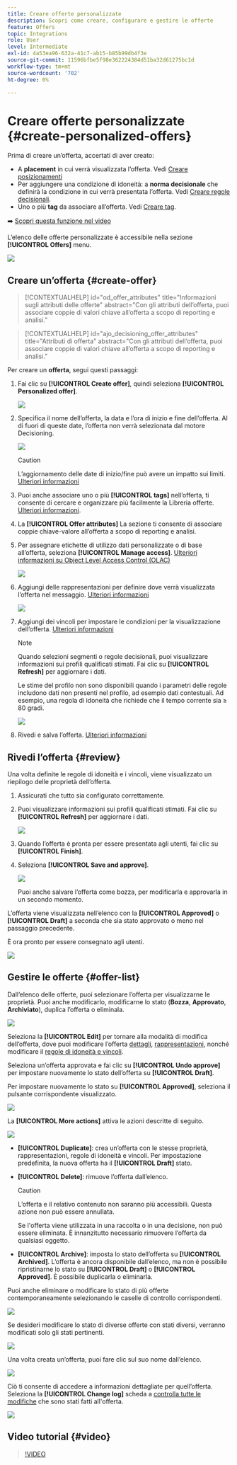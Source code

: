 ```yaml
---
title: Creare offerte personalizzate
description: Scopri come creare, configurare e gestire le offerte
feature: Offers
topic: Integrations
role: User
level: Intermediate
exl-id: 4a53ea96-632a-41c7-ab15-b85b99db4f3e
source-git-commit: 11596bfbe5f98e362224384d51ba32d61275bc1d
workflow-type: tm+mt
source-wordcount: '702'
ht-degree: 0%

---
```


# Creare offerte personalizzate {#create-personalized-offers}

Prima di creare un’offerta, accertati di aver creato:

* A **placement** in cui verrà visualizzata l’offerta. Vedi [Creare posizionamenti](../offer-library/creating-placements.md)
* Per aggiungere una condizione di idoneità: a **norma decisionale** che definirà la condizione in cui verrà presentata l’offerta. Vedi [Creare regole decisionali](../offer-library/creating-decision-rules.md).
* Uno o più **tag** da associare all’offerta. Vedi [Creare tag](../offer-library/creating-tags.md).

➡️ [Scopri questa funzione nel video](#video)

L’elenco delle offerte personalizzate è accessibile nella sezione **[!UICONTROL Offers]** menu.

![](../assets/offers_list.png)

## Creare un’offerta {#create-offer}

>[!CONTEXTUALHELP]
>id="od_offer_attributes"
>title="Informazioni sugli attributi delle offerte"
>abstract="Con gli attributi dell’offerta, puoi associare coppie di valori chiave all’offerta a scopo di reporting e analisi."

>[!CONTEXTUALHELP]
>id="ajo_decisioning_offer_attributes"
>title="Attributi di offerta"
>abstract="Con gli attributi dell’offerta, puoi associare coppie di valori chiave all’offerta a scopo di reporting e analisi."

Per creare un **offerta**, segui questi passaggi:

1. Fai clic su **[!UICONTROL Create offer]**, quindi seleziona **[!UICONTROL Personalized offer]**.

   ![](../assets/create_offer.png)

1. Specifica il nome dell’offerta, la data e l’ora di inizio e fine dell’offerta. Al di fuori di queste date, l’offerta non verrà selezionata dal motore Decisioning.

   ![](../assets/offer_details.png)

   >[!CAUTION]
   >
   >L’aggiornamento delle date di inizio/fine può avere un impatto sui limiti. [Ulteriori informazioni](add-constraints.md#capping-change-date)

1. Puoi anche associare uno o più **[!UICONTROL tags]** nell’offerta, ti consente di cercare e organizzare più facilmente la Libreria offerte. [Ulteriori informazioni](creating-tags.md).

1. La **[!UICONTROL Offer attributes]** La sezione ti consente di associare coppie chiave-valore all’offerta a scopo di reporting e analisi.

1. Per assegnare etichette di utilizzo dati personalizzate o di base all’offerta, seleziona **[!UICONTROL Manage access]**. [Ulteriori informazioni su Object Level Access Control (OLAC)](../../administration/object-based-access.md)

   ![](../assets/offer_manage-access.png)

1. Aggiungi delle rappresentazioni per definire dove verrà visualizzata l’offerta nel messaggio. [Ulteriori informazioni](add-representations.md)

   ![](../assets/channel-placement.png)

1. Aggiungi dei vincoli per impostare le condizioni per la visualizzazione dell’offerta. [Ulteriori informazioni](add-constraints.md)

   >[!NOTE]
   >
   >Quando selezioni segmenti o regole decisionali, puoi visualizzare informazioni sui profili qualificati stimati. Fai clic su **[!UICONTROL Refresh]** per aggiornare i dati.
   >
   >Le stime del profilo non sono disponibili quando i parametri delle regole includono dati non presenti nel profilo, ad esempio dati contestuali. Ad esempio, una regola di idoneità che richiede che il tempo corrente sia ≥ 80 gradi.

   ![](../assets/offer-constraints-example.png)

1. Rivedi e salva l’offerta. [Ulteriori informazioni](#review)

## Rivedi l’offerta {#review}

Una volta definite le regole di idoneità e i vincoli, viene visualizzato un riepilogo delle proprietà dell’offerta.

1. Assicurati che tutto sia configurato correttamente.

1. Puoi visualizzare informazioni sui profili qualificati stimati. Fai clic su **[!UICONTROL Refresh]** per aggiornare i dati.

   ![](../assets/offer-summary-estimate.png)

1. Quando l’offerta è pronta per essere presentata agli utenti, fai clic su **[!UICONTROL Finish]**.

1. Seleziona **[!UICONTROL Save and approve]**.

   ![](../assets/offer_review.png)

   Puoi anche salvare l’offerta come bozza, per modificarla e approvarla in un secondo momento.

L’offerta viene visualizzata nell’elenco con la **[!UICONTROL Approved]** o **[!UICONTROL Draft]** a seconda che sia stato approvato o meno nel passaggio precedente.

È ora pronto per essere consegnato agli utenti.

![](../assets/offer_created.png)

## Gestire le offerte {#offer-list}

Dall’elenco delle offerte, puoi selezionare l’offerta per visualizzarne le proprietà. Puoi anche modificarlo, modificarne lo stato (**Bozza**, **Approvato**, **Archiviato**), duplica l’offerta o eliminala.

![](../assets/offer_created.png)

Seleziona la **[!UICONTROL Edit]** per tornare alla modalità di modifica dell’offerta, dove puoi modificare l’offerta [dettagli](#create-offer), [rappresentazioni](#representations), nonché modificare il [regole di idoneità e vincoli](#eligibility).

Seleziona un’offerta approvata e fai clic su **[!UICONTROL Undo approve]** per impostare nuovamente lo stato dell’offerta su **[!UICONTROL Draft]**.

Per impostare nuovamente lo stato su **[!UICONTROL Approved]**, seleziona il pulsante corrispondente visualizzato.

![](../assets/offer_approve.png)

La **[!UICONTROL More actions]** attiva le azioni descritte di seguito.

![](../assets/offer_more-actions.png)

* **[!UICONTROL Duplicate]**: crea un’offerta con le stesse proprietà, rappresentazioni, regole di idoneità e vincoli. Per impostazione predefinita, la nuova offerta ha il **[!UICONTROL Draft]** stato.
* **[!UICONTROL Delete]**: rimuove l’offerta dall’elenco.

   >[!CAUTION]
   >
   >L’offerta e il relativo contenuto non saranno più accessibili. Questa azione non può essere annullata.
   >
   >Se l&#39;offerta viene utilizzata in una raccolta o in una decisione, non può essere eliminata. È innanzitutto necessario rimuovere l’offerta da qualsiasi oggetto.

* **[!UICONTROL Archive]**: imposta lo stato dell’offerta su **[!UICONTROL Archived]**. L’offerta è ancora disponibile dall’elenco, ma non è possibile ripristinarne lo stato su **[!UICONTROL Draft]** o **[!UICONTROL Approved]**. È possibile duplicarla o eliminarla.

Puoi anche eliminare o modificare lo stato di più offerte contemporaneamente selezionando le caselle di controllo corrispondenti.

![](../assets/offer_multiple-selection.png)

Se desideri modificare lo stato di diverse offerte con stati diversi, verranno modificati solo gli stati pertinenti.

![](../assets/offer_change-status.png)

Una volta creata un’offerta, puoi fare clic sul suo nome dall’elenco.

![](../assets/offer_click-name.png)

Ciò ti consente di accedere a informazioni dettagliate per quell’offerta. Seleziona la **[!UICONTROL Change log]** scheda a [controlla tutte le modifiche](../get-started/user-interface.md#monitoring-changes) che sono stati fatti all&#39;offerta.

![](../assets/offer_information.png)

## Video tutorial {#video}

>[!VIDEO](https://video.tv.adobe.com/v/329375?quality=12)
